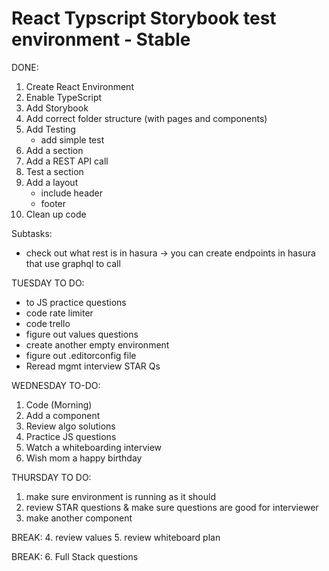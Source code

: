 # React Typscript Storybook test environment - Stable

DONE: 
1. Create React Environment
2. Enable TypeScript
3. Add Storybook
4. Add correct folder structure (with pages and components)
5. Add Testing
    * add simple test
6. Add a section 
7. Add a REST API call
8. Test a section 
9. Add a layout
    * include header
    * footer
10. Clean up code

Subtasks: 
* check out what rest is in hasura -> you can create endpoints in hasura that use graphql to call

TUESDAY TO DO: 
* to JS practice questions
* code rate limiter
* code trello
* figure out values questions
* create another empty environment
* figure out .editorconfig file 
* Reread mgmt interview STAR Qs

WEDNESDAY TO-DO: 
1. Code (Morning)
2. Add a component
3. Review algo solutions
4. Practice JS questions
5. Watch a whiteboarding interview
6. Wish mom a happy birthday

THURSDAY TO DO: 
1. make sure environment is running as it should
2. review STAR questions & make sure questions are good for interviewer
3. make another component

BREAK: 
4. review values
5. review whiteboard plan

BREAK: 
6. Full Stack questions
